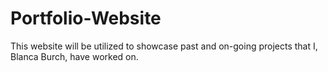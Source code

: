 # Portfolio-Website

This website will be utilized to showcase past and on-going projects that I, Blanca Burch, have worked on.
